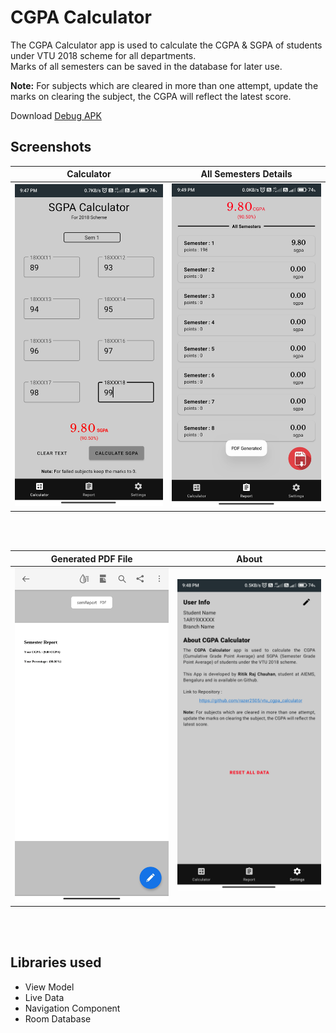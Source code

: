 # CGPA Calculator

The CGPA Calculator app is used to calculate the CGPA & SGPA of students under VTU 2018 scheme for all departments.  
Marks of all semesters can be saved in the database for later use.  
  
**Note:** For subjects which are cleared in more than one attempt, update the marks on clearing the subject, the CGPA will reflect the latest score.
  
Download [Debug APK](https://github.com/razer2505/vtu_cgpa_calculator/blob/master/apk/app-debug.apk?raw=true)


## Screenshots
Calculator             |  All Semesters Details
:-------------------------:|:-------------------------:
![](https://github.com/razer2505/vtu_cgpa_calculator/blob/master/screenshots/sgpa_calculator.png)  |  ![](https://github.com/razer2505/vtu_cgpa_calculator/blob/master/screenshots/all_semesters.png)

<br/>
<br/>

Generated PDF File          |  About 
:-------------------------:|:-------------------------:
![](https://github.com/razer2505/vtu_cgpa_calculator/blob/master/screenshots/pdfgenerated.png)  |  ![](https://github.com/razer2505/vtu_cgpa_calculator/blob/master/screenshots/about.png)
<br/>
<br/>


## Libraries used
- View Model
- Live Data
- Navigation Component
- Room Database

